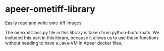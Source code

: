 # apeer-ometiff-library

Easily read and write ome-tiff images

The omexmlClass.py file in this library is taken from python-bioformats. We included this part in this library, because it allows us to use these functions without needing to have a Java-VM in Apeer docker files.

